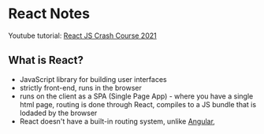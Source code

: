 # React Notes
Youtube tutorial: [React JS Crash Course 2021](https://youtu.be/w7ejDZ8SWv8)

## What is React?
- JavaScript library for building user interfaces
- strictly front-end, runs in the browser
- runs on the client as a SPA (Single Page App) - where you have a single html page, routing is done through React, compiles to a JS bundle that is lodaded by the browser
- React doesn't have a built-in routing system, unlike [Angular](https://angular.io/), 
